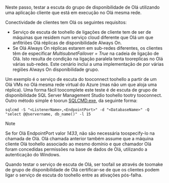 Neste passo, testar a escuta do grupo de disponibilidade de Olá utilizando uma aplicação cliente que está em execução no Olá mesma rede.

Conectividade de clientes tem Olá os seguintes requisitos:

* Serviço de escuta de toohello de ligações de cliente tem de ser de máquinas que residem num serviço cloud diferente que Olá um que anfitriões Olá réplicas de disponibilidade Always On.
* Se Olá Always On réplicas estarem em sub-redes diferentes, os clientes têm de especificar *MultisubnetFailover = True* na cadeia de ligação de Olá. Isto resulta de condição na ligação paralela tenta tooreplicas no Olá várias sub-redes. Este cenário inclui a uma implementação de por várias regiões Always On disponibilidade grupo.

Um exemplo é o serviço de escuta do tooconnect toohello a partir de um Olá VMs no Olá mesma rede virtual do Azure (mas não um que aloja uma réplica). Uma forma fácil toocomplete este teste é de escuta de grupo de disponibilidade SQL Server Management Studio toohello tootry tooconnect. Outro método simple é toorun [SQLCMD.exe](https://technet.microsoft.com/library/ms162773.aspx), da seguinte forma:

    sqlcmd -S "<ListenerName>,<EndpointPort>" -d "<DatabaseName>" -Q "select @@servername, db_name()" -l 15

> [!NOTE]
> Se for Olá EndpointPort valor *1433*, não são necessária toospecify-lo na chamada de Olá. Olá chamada anterior também assume que a máquina cliente Olá toohello associado ao mesmo domínio e que chamador Olá foram concedidas permissões na base de dados de Olá, utilizando a autenticação do Windows.
> 
> 

Quando testar o serviço de escuta de Olá, ser toofail se através de toomake de grupo de disponibilidade de Olá certificar-se de que os clientes podem ligar o serviço de escuta do toohello entre as ativações pós-falha.

